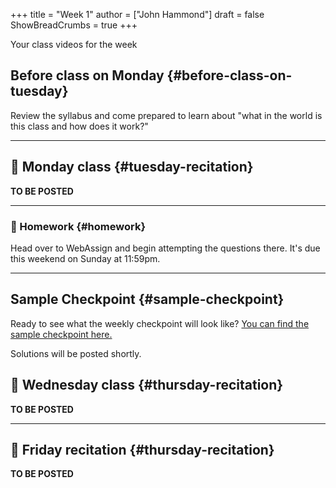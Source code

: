+++
title = "Week 1"
author = ["John Hammond"]
draft = false
ShowBreadCrumbs = true
+++

Your class videos for the week
<!--more-->


## Before class on Monday {#before-class-on-tuesday}

Review the syllabus and come prepared to learn about "what in the world
is this class and how does it work?"

---


## 🎥 Monday class {#tuesday-recitation}

**TO BE POSTED**

---


### 📝 Homework {#homework}

Head over to WebAssign and begin attempting the questions there. It's due this weekend on Sunday at 11:59pm.

---


## Sample Checkpoint {#sample-checkpoint}

Ready to see what the weekly checkpoint will look like? [You can find the sample checkpoint here.](https://cloud.math.wichita.edu/s/Z45oyKg3rKbaL4Q)

Solutions will be posted shortly.


## 🎥 Wednesday class {#thursday-recitation}

**TO BE POSTED**

---


## 🎥 Friday recitation {#thursday-recitation}

**TO BE POSTED**
